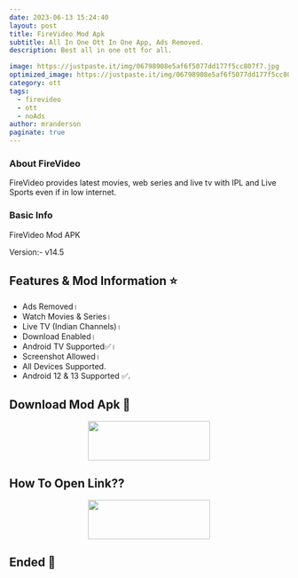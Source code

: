 ```yaml
---
date: 2023-06-13 15:24:40
layout: post
title: FireVideo Mod Apk
subtitle: All In One Ott In One App, Ads Removed.
description: Best all in one ott for all.

image: https://justpaste.it/img/06798908e5af6f5077dd177f5cc807f7.jpg
optimized_image: https://justpaste.it/img/06798908e5af6f5077dd177f5cc807f7.jpg
category: ott
tags:
  - firevideo
  - ott
  - noAds
author: mranderson
paginate: true
---
```


### About FireVideo
FireVideo provides latest movies, web series and live tv with IPL and Live Sports even if in low internet.

### Basic Info
FireVideo Mod APK

Version:- v14.5

<!--page-->

## Features & Mod Information ⭐

- Ads Removed।
- Watch Movies & Series।
- Live TV (Indian Channels)।
- Download Enabled।
- Android TV Supported✅।
- Screenshot Allowed।
- All Devices Supported.
- Android 12 & 13 Supported ✅.

## Download Mod Apk 📩

<p align="center"><a href="
https://m.easysky.in/ptf6pVV"><img src="https://img.shields.io/badge/Download-Now-black?&style=for-the-badge&logo=download" width="220" height="70.45"></a></p>


## How To Open Link??

<p align="center"><a href="https://t.me/HowToRedirect/9"><img src="https://img.shields.io/badge/HowToOpen-Link-black?&style=for-the-badge&logo=telegram" width="220" height="70.45"></a></p>

## Ended 👀